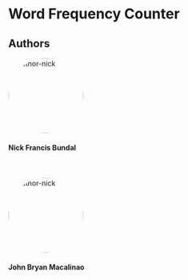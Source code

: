 # Word Frequency Counter
## Authors

<img src="https://avatars.githubusercontent.com/u/114137754?v=4" alt="author-nick" style="border-radius:50%;" width="150">

#### Nick Francis Bundal <br>

<br>
<br>

<img src="https://avatars.githubusercontent.com/u/114970133?v=4" alt="author-nick" style="border-radius:50%;" width="150">

#### John Bryan Macalinao 
